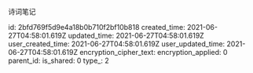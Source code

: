 诗词笔记

id: 2bfd769f5d9e4a18b0b710f2bf10b818
created_time: 2021-06-27T04:58:01.619Z
updated_time: 2021-06-27T04:58:01.619Z
user_created_time: 2021-06-27T04:58:01.619Z
user_updated_time: 2021-06-27T04:58:01.619Z
encryption_cipher_text: 
encryption_applied: 0
parent_id: 
is_shared: 0
type_: 2